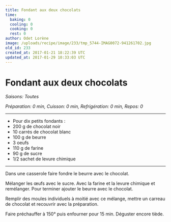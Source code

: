 ```yaml
---
title: Fondant aux deux chocolats
time:
  baking: 0
  cooling: 0
  cooking: 0
  rest: 0
author: Odet Lorène
image: /uploads/recipe/image/233/tmp_5744-IMAG0072-941261702.jpg
old_id: 233
created_at: 2017-01-21 18:22:39 UTC
updated_at: 2017-01-29 10:33:03 UTC
---
```


# Fondant aux deux chocolats

_Saisons: Toutes_

_Préparation: 0 min, Cuisson: 0 min, Refrigération: 0 min, Repos: 0_

---

- Pour dix petits fondants :
- 200 g de chocolat noir
- 10 carrés de chocolat blanc
- 100 g de beurre
- 3 oeufs
- 110 g de farine
- 90 g de sucre
- 1/2 sachet de levure chimique

---

Dans une casserole faire fondre le beurre avec le chocolat.

Mélanger les œufs avec le sucre. Avec la farine et la levure chimique et remélanger. Pour terminer ajouter le beurre avec le chocolat.

Remplir des moules individuels à moitié avec ce mélange, mettre un carreau de chocolat et recouvrir avec la préparation.

Faire préchauffer à 150° puis enfourner pour 15 min. Déguster encore tiède.
